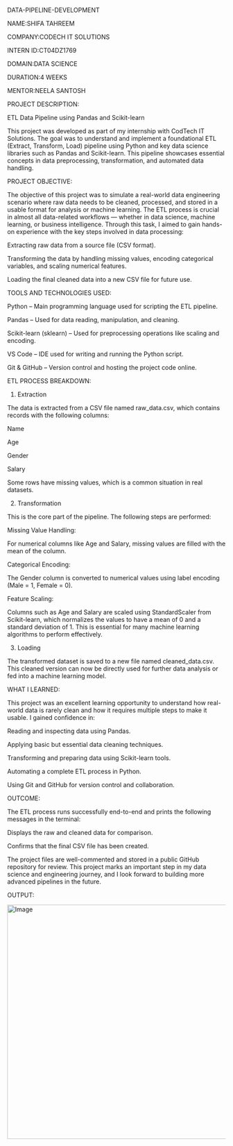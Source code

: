 DATA-PIPELINE-DEVELOPMENT

NAME:SHIFA TAHREEM

COMPANY:CODECH IT SOLUTIONS

INTERN ID:CT04DZ1769

DOMAIN:DATA SCIENCE

DURATION:4 WEEKS

MENTOR:NEELA SANTOSH

PROJECT DESCRIPTION:

ETL Data Pipeline using Pandas and Scikit-learn

This project was developed as part of my internship with CodTech IT Solutions. The goal was to understand and implement a foundational ETL (Extract, Transform, Load) pipeline using Python and key data science libraries such as Pandas and Scikit-learn. This pipeline showcases essential concepts in data preprocessing, transformation, and automated data handling.

PROJECT OBJECTIVE:

The objective of this project was to simulate a real-world data engineering scenario where raw data needs to be cleaned, processed, and stored in a usable format for analysis or machine learning. The ETL process is crucial in almost all data-related workflows — whether in data science, machine learning, or business intelligence. Through this task, I aimed to gain hands-on experience with the key steps involved in data processing:

Extracting raw data from a source file (CSV format).

Transforming the data by handling missing values, encoding categorical variables, and scaling numerical features.

Loading the final cleaned data into a new CSV file for future use.

TOOLS AND TECHNOLOGIES USED:

Python – Main programming language used for scripting the ETL pipeline.

Pandas – Used for data reading, manipulation, and cleaning.

Scikit-learn (sklearn) – Used for preprocessing operations like scaling and encoding.

VS Code – IDE used for writing and running the Python script.

Git & GitHub – Version control and hosting the project code online.

ETL PROCESS BREAKDOWN:
1. Extraction

The data is extracted from a CSV file named raw_data.csv, which contains records with the following columns:

Name

Age

Gender

Salary

Some rows have missing values, which is a common situation in real datasets.

2. Transformation

This is the core part of the pipeline. The following steps are performed:

Missing Value Handling:

For numerical columns like Age and Salary, missing values are filled with the mean of the column.

Categorical Encoding:

The Gender column is converted to numerical values using label encoding (Male = 1, Female = 0).

Feature Scaling:

Columns such as Age and Salary are scaled using StandardScaler from Scikit-learn, which normalizes the values to have a mean of 0 and a standard deviation of 1. This is essential for many machine learning algorithms to perform effectively.

3. Loading

The transformed dataset is saved to a new file named cleaned_data.csv. This cleaned version can now be directly used for further data analysis or fed into a machine learning model.

WHAT I LEARNED:

This project was an excellent learning opportunity to understand how real-world data is rarely clean and how it requires multiple steps to make it usable. I gained confidence in:

Reading and inspecting data using Pandas.

Applying basic but essential data cleaning techniques.

Transforming and preparing data using Scikit-learn tools.

Automating a complete ETL process in Python.

Using Git and GitHub for version control and collaboration.

OUTCOME:

The ETL process runs successfully end-to-end and prints the following messages in the terminal:

Displays the raw and cleaned data for comparison.

Confirms that the final CSV file has been created.

The project files are well-commented and stored in a public GitHub repository for review. This project marks an important step in my data science and engineering journey, and I look forward to building more advanced pipelines in the future.

OUTPUT:

<img width="960" height="540" alt="Image" src="https://github.com/user-attachments/assets/dead76d7-6def-46e9-a244-f5f370937086" />


